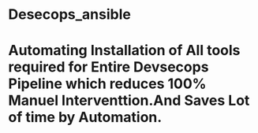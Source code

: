 # Desecops_ansible

#  Automating Installation of All tools required for  Entire Devsecops Pipeline which reduces 100% Manuel Interventtion.And Saves Lot of time by Automation.
